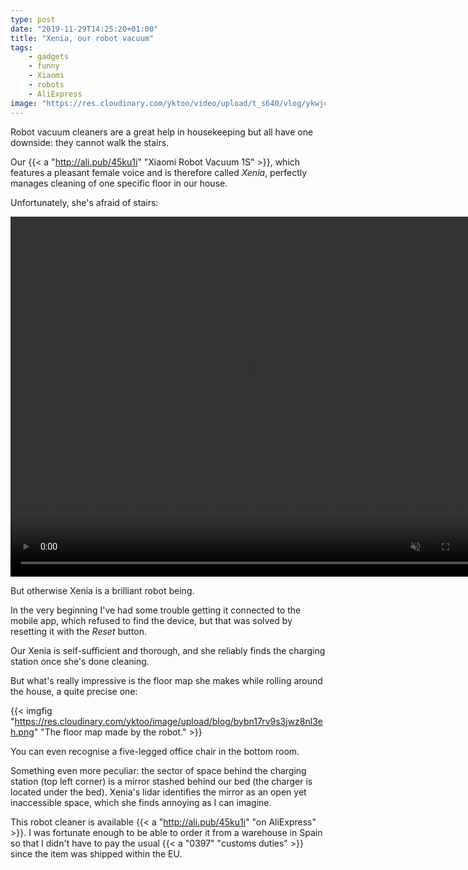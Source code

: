 ```yaml
---
type: post
date: "2019-11-29T14:25:20+01:00"
title: "Xenia, our robot vacuum"
tags:
    - gadgets
    - funny
    - Xiaomi
    - robots
    - AliExpress
image: "https://res.cloudinary.com/yktoo/video/upload/t_s640/vlog/ykwjc11p7pi96lgdncxn.jpg"
---
```


Robot vacuum cleaners are a great help in housekeeping but all have one downside: they cannot walk the stairs.

Our {{< a "http://ali.pub/45ku1i" "Xiaomi Robot Vacuum 1S" >}}, which features a pleasant female voice and is therefore called *Xenia*, perfectly manages cleaning of one specific floor in our house.

Unfortunately, she's afraid of stairs:

<!--more-->

<video width="768" height="576" autoplay loop muted>
   <source src="https://res.cloudinary.com/yktoo/video/upload/vlog/ykwjc11p7pi96lgdncxn.mp4" type="video/mp4" />
</video>

But otherwise Xenia is a brilliant robot being.

In the very beginning I've had some trouble getting it connected to the mobile app, which refused to find the device, but that was solved by resetting it with the *Reset* button.

Our Xenia is self-sufficient and thorough, and she reliably finds the charging station once she's done cleaning.

But what's really impressive is the floor map she makes while rolling around the house, a quite precise one:

{{< imgfig "https://res.cloudinary.com/yktoo/image/upload/blog/bybn17rv9s3jwz8nl3eh.png" "The floor map made by the robot." >}}

You can even recognise a five-legged office chair in the bottom room.

Something even more peculiar: the sector of space behind the charging station (top left corner) is a mirror stashed behind our bed (the charger is located under the bed). Xenia's lidar identifies the mirror as an open yet inaccessible space, which she finds annoying as I can imagine.

This robot cleaner is available {{< a "http://ali.pub/45ku1i" "on AliExpress" >}}. I was fortunate enough to be able to order it from a warehouse in Spain so that I didn't have to pay the usual {{< a "0397" "customs duties" >}} since the item was shipped within the EU.